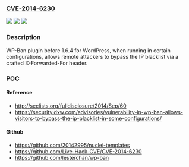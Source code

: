 ### [CVE-2014-6230](https://cve.mitre.org/cgi-bin/cvename.cgi?name=CVE-2014-6230)
![](https://img.shields.io/static/v1?label=Product&message=n%2Fa&color=blue)
![](https://img.shields.io/static/v1?label=Version&message=n%2Fa&color=blue)
![](https://img.shields.io/static/v1?label=Vulnerability&message=n%2Fa&color=brighgreen)

### Description

WP-Ban plugin before 1.6.4 for WordPress, when running in certain configurations, allows remote attackers to bypass the IP blacklist via a crafted X-Forwarded-For header.

### POC

#### Reference
- http://seclists.org/fulldisclosure/2014/Sep/60
- https://security.dxw.com/advisories/vulnerability-in-wp-ban-allows-visitors-to-bypass-the-ip-blacklist-in-some-configurations/

#### Github
- https://github.com/20142995/nuclei-templates
- https://github.com/Live-Hack-CVE/CVE-2014-6230
- https://github.com/lesterchan/wp-ban

